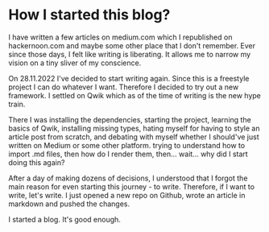 # How I started this blog?

I have written a few articles on medium.com which I republished on hackernoon.com and maybe some other place that I don't remember. Ever since those days, I felt like writing is liberating. It allows me to narrow my vision on a tiny sliver of my conscience.

On 28.11.2022 I've decided to start writing again. Since this is a freestyle project I can do whatever I want. Therefore I decided to try out a new framework. I settled on Qwik which as of the time of writing is the new hype train.

There I was installing the dependencies, starting the project, learning the basics of Qwik, installing missing types, hating myself for having to style an article post from scratch, and debating with myself whether I should've just written on Medium or some other platform. trying to understand how to import .md files, then how do I render them, then... wait... why did I start doing this again?

After a day of making dozens of decisions, I understood that I forgot the main reason for even starting this journey - to write. Therefore, if I want to write, let's write. I just opened a new repo on Github, wrote an article in markdown and pushed the changes.

I started a blog. It's good enough.
